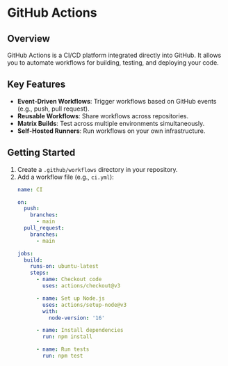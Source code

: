 # GitHub Actions

## Overview
GitHub Actions is a CI/CD platform integrated directly into GitHub. It allows you to automate workflows for building, testing, and deploying your code.

## Key Features
- **Event-Driven Workflows**: Trigger workflows based on GitHub events (e.g., push, pull request).
- **Reusable Workflows**: Share workflows across repositories.
- **Matrix Builds**: Test across multiple environments simultaneously.
- **Self-Hosted Runners**: Run workflows on your own infrastructure.

## Getting Started
1. Create a `.github/workflows` directory in your repository.
2. Add a workflow file (e.g., `ci.yml`):
   ```yaml
   name: CI

   on:
     push:
       branches:
         - main
     pull_request:
       branches:
         - main

   jobs:
     build:
       runs-on: ubuntu-latest
       steps:
         - name: Checkout code
           uses: actions/checkout@v3

         - name: Set up Node.js
           uses: actions/setup-node@v3
           with:
             node-version: '16'

         - name: Install dependencies
           run: npm install

         - name: Run tests
           run: npm test
